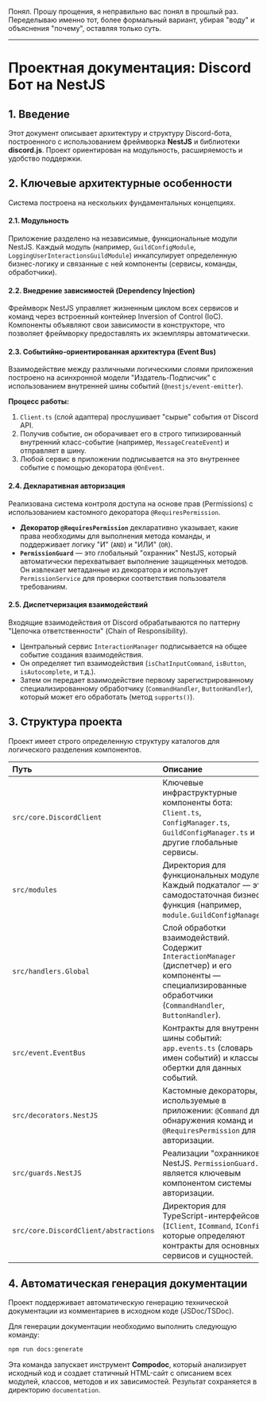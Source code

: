 Понял. Прошу прощения, я неправильно вас понял в прошлый раз. Переделываю именно тот, более формальный вариант, убирая "воду" и объяснения "почему", оставляя только суть.

---

# Проектная документация: Discord Бот на NestJS

## 1. Введение

Этот документ описывает архитектуру и структуру Discord-бота, построенного с использованием фреймворка **NestJS** и библиотеки **discord.js**. Проект ориентирован на модульность, расширяемость и удобство поддержки.

## 2. Ключевые архитектурные особенности

Система построена на нескольких фундаментальных концепциях.

#### 2.1. Модульность
Приложение разделено на независимые, функциональные модули NestJS. Каждый модуль (например, `GuildConfigModule`, `LoggingUserInteractionsGuildModule`) инкапсулирует определенную бизнес-логику и связанные с ней компоненты (сервисы, команды, обработчики).

#### 2.2. Внедрение зависимостей (Dependency Injection)
Фреймворк NestJS управляет жизненным циклом всех сервисов и команд через встроенный контейнер Inversion of Control (IoC). Компоненты объявляют свои зависимости в конструкторе, что позволяет фреймворку предоставлять их экземпляры автоматически.

#### 2.3. Событийно-ориентированная архитектура (Event Bus)
Взаимодействие между различными логическими слоями приложения построено на асинхронной модели "Издатель-Подписчик" с использованием внутренней шины событий (`@nestjs/event-emitter`).

**Процесс работы:**
1.  `Client.ts` (слой адаптера) прослушивает "сырые" события от Discord API.
2.  Получив событие, он оборачивает его в строго типизированный внутренний класс-событие (например, `MessageCreateEvent`) и отправляет в шину.
3.  Любой сервис в приложении подписывается на это внутреннее событие с помощью декоратора `@OnEvent`.

#### 2.4. Декларативная авторизация
Реализована система контроля доступа на основе прав (Permissions) с использованием кастомного декоратора `@RequiresPermission`.
*   **Декоратор `@RequiresPermission`** декларативно указывает, какие права необходимы для выполнения метода команды, и поддерживает логику "И" (`AND`) и "ИЛИ" (`OR`).
*   **`PermissionGuard`** — это глобальный "охранник" NestJS, который автоматически перехватывает выполнение защищенных методов. Он извлекает метаданные из декоратора и использует `PermissionService` для проверки соответствия пользователя требованиям.

#### 2.5. Диспетчеризация взаимодействий
Входящие взаимодействия от Discord обрабатываются по паттерну "Цепочка ответственности" (Chain of Responsibility).
*   Центральный сервис `InteractionManager` подписывается на общее событие создания взаимодействия.
*   Он определяет тип взаимодействия (`isChatInputCommand`, `isButton`, `isAutocomplete`, и т.д.).
*   Затем он передает взаимодействие первому зарегистрированному специализированному обработчику (`CommandHandler`, `ButtonHandler`), который может его обработать (метод `supports()`).

## 3. Структура проекта

Проект имеет строго определенную структуру каталогов для логического разделения компонентов.

| Путь | Описание |
| :--- | :--- |
| `src/core.DiscordClient` | Ключевые инфраструктурные компоненты бота: `Client.ts`, `ConfigManager.ts`, `GuildConfigManager.ts` и другие глобальные сервисы. |
| `src/modules` | Директория для функциональных модулей. Каждый подкаталог — это самодостаточная бизнес-функция (например, `module.GuildConfigManager`). |
| `src/handlers.Global` | Слой обработки взаимодействий. Содержит `InteractionManager` (диспетчер) и его компоненты — специализированные обработчики (`CommandHandler`, `ButtonHandler`). |
| `src/event.EventBus` | Контракты для внутренней шины событий: `app.events.ts` (словарь имен событий) и классы-обертки для данных событий. |
| `src/decorators.NestJS` | Кастомные декораторы, используемые в приложении: `@Command` для обнаружения команд и `@RequiresPermission` для авторизации. |
| `src/guards.NestJS` | Реализации "охранников" NestJS. `PermissionGuard.ts` является ключевым компонентом системы авторизации. |
| `src/core.DiscordClient/abstractions` | Директория для TypeScript-интерфейсов (`IClient`, `ICommand`, `IConfig`), которые определяют контракты для основных сервисов и сущностей. |

## 4. Автоматическая генерация документации

Проект поддерживает автоматическую генерацию технической документации из комментариев в исходном коде (JSDoc/TSDoc).

Для генерации документации необходимо выполнить следующую команду:

```bash
npm run docs:generate
```

Эта команда запускает инструмент **Compodoc**, который анализирует исходный код и создает статичный HTML-сайт с описанием всех модулей, классов, методов и их зависимостей. Результат сохраняется в директорию `documentation`.
